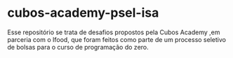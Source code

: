# cubos-academy-psel-isa
Esse repositório se trata de desafios propostos pela Cubos Academy ,em parceria com o Ifood, que foram feitos como parte de um processo 
seletivo de bolsas para o curso de programação do zero.
